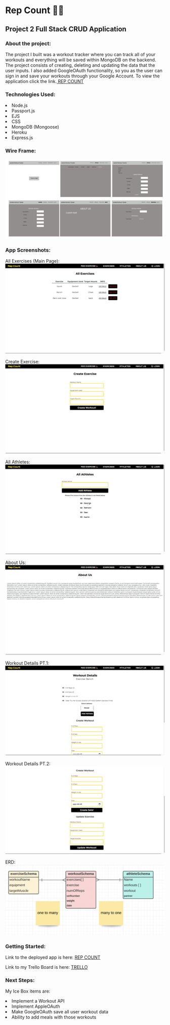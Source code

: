 # Rep Count 💪🏽
## Project 2 Full Stack CRUD Application

### About the project:

The project I built was a workout tracker where you can track all of your workouts and everything will be saved within MongoDB on the backend. The project consists of creating, deleting and updating the data that the user inputs. I also added GoogleOAuth functionality, so you as the user can sign in and save your workouts through your Google Account. To view the application click the link.<a href = "https://project-2-fullstack-crud.herokuapp.com/exercise"> REP COUNT </a>

### Technologies Used:

<li> Node.js</li>
<li> Passport.js</li>
<li> EJS</li>
<li> CSS</li>
<li> MongoDB (Mongoose)</li>
<li> Heroku</li>
<li>Express.js</li> 

### Wire Frame:

<img src="/public/images/wireframe.png">

### App Screenshots:
All Exercises (Main Page):
<img src="public/images/Screen Shot 2022-03-04 at 22.24.51.png">

Create Exercise:
<img src="public/images/Screen Shot 2022-03-04 at 22.25.01.png">

All Athletes:
<img src="public/images/Screen Shot 2022-03-04 at 22.25.14.png">

About Us:
<img src="public/images/Screen Shot 2022-03-04 at 22.25.24.png">

Workout Details PT.1:
<img src="public/images/Screen Shot 2022-03-04 at 22.25.50.png">

Workout Details PT.2:
<img src="public/images/Screen Shot 2022-03-04 at 22.25.57.png">

ERD:
<img src= "public/images/Screen Shot 2022-03-05 at 10.23.06.png">

### Getting Started:

Link to the deployed app is here: <a href = http://localhost:4100/exercise > REP COUNT </a>

Link to my Trello Board is here: <a href = https://trello.com/b/OBihgYqr/project-2-crud-app > TRELLO </a>

### Next Steps:
My Ice Box items are:

<li> Implement a Workout API </li>
<li> Implement AppleOAuth </li>
<li> Make GoogleOAuth save all user workout data </li>
<li> Ability to add meals with those workouts </li>
